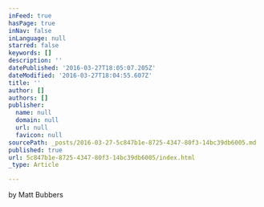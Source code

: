 ```yaml
---
inFeed: true
hasPage: true
inNav: false
inLanguage: null
starred: false
keywords: []
description: ''
datePublished: '2016-03-27T18:05:07.205Z'
dateModified: '2016-03-27T18:04:55.607Z'
title: ''
author: []
authors: []
publisher:
  name: null
  domain: null
  url: null
  favicon: null
sourcePath: _posts/2016-03-27-5c847b1e-8725-4347-80f3-14bc39db6005.md
published: true
url: 5c847b1e-8725-4347-80f3-14bc39db6005/index.html
_type: Article

---
```

by Matt Bubbers